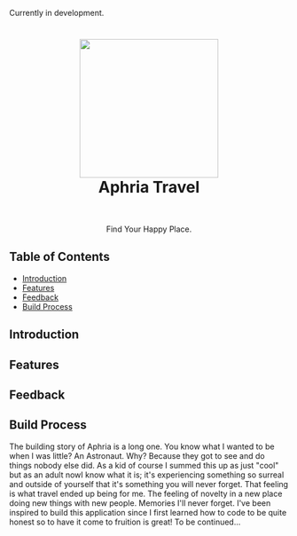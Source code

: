 Currently in development.
<h1 align="center"><img align="center" width="250" height="250" src='https://user-images.githubusercontent.com/71289948/223522780-61db3143-3773-4e78-8243-076c40070913.JPG'></img>
<div>Aphria Travel</div></h1> <br>
<p align="center">
  <a href="https://gitpoint.co/">

  </a>
</p>

<p align="center">
  Find Your Happy Place.
</p>


<!-- START doctoc generated TOC please keep comment here to allow auto update -->
<!-- DON'T EDIT THIS SECTION, INSTEAD RE-RUN doctoc TO UPDATE -->
## Table of Contents

- [Introduction](#introduction)
- [Features](#features)
- [Feedback](#feedback)
- [Build Process](#build-process)

<!-- END doctoc generated TOC please keep comment here to allow auto update -->

## Introduction



## Features


## Feedback


## Build Process
The building story of Aphria is a long one. You know what I wanted to be when I was little? An Astronaut. Why? Because they got to see and do things nobody else did. As a kid of course I summed this up as just "cool" but as an adult nowI know what it is; it's experiencing something so surreal and outside of yourself that it's something you will never forget. That feeling is what travel ended up being for me. The feeling of novelty in a new place doing new things with new people. Memories I'll never forget. I've been inspired to build this application since I first learned how to code to be quite honest so to have it come to fruition is great! To be continued...


<!-- **Development Keys**: You will need a CLIENT_ID and CLIENT_SECRET to put in the env files from amadeus.com -->

